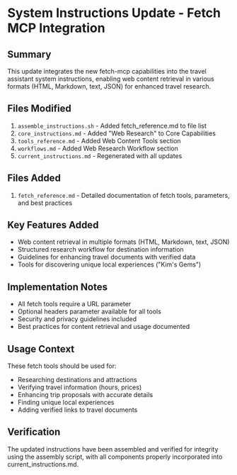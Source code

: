 # System Instructions Update - Fetch MCP Integration

## Summary
This update integrates the new fetch-mcp capabilities into the travel assistant system instructions, enabling web content retrieval in various formats (HTML, Markdown, text, JSON) for enhanced travel research.

## Files Modified
1. `assemble_instructions.sh` - Added fetch_reference.md to file list
2. `core_instructions.md` - Added "Web Research" to Core Capabilities
3. `tools_reference.md` - Added Web Content Tools section
4. `workflows.md` - Added Web Research Workflow section
5. `current_instructions.md` - Regenerated with all updates

## Files Added
1. `fetch_reference.md` - Detailed documentation of fetch tools, parameters, and best practices

## Key Features Added
- Web content retrieval in multiple formats (HTML, Markdown, text, JSON)
- Structured research workflow for destination information
- Guidelines for enhancing travel documents with verified data
- Tools for discovering unique local experiences ("Kim's Gems")

## Implementation Notes
- All fetch tools require a URL parameter
- Optional headers parameter available for all tools
- Security and privacy guidelines included
- Best practices for content retrieval and usage documented

## Usage Context
These fetch tools should be used for:
- Researching destinations and attractions
- Verifying travel information (hours, prices)
- Enhancing trip proposals with accurate details
- Finding unique local experiences
- Adding verified links to travel documents

## Verification
The updated instructions have been assembled and verified for integrity using the assembly script, with all components properly incorporated into current_instructions.md.